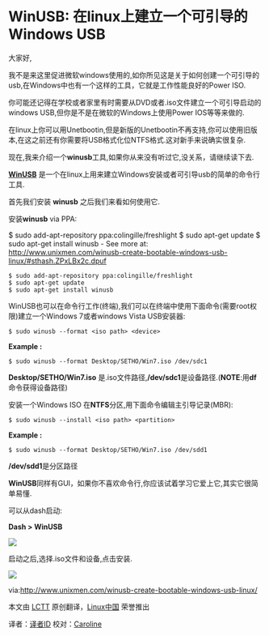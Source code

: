 WinUSB: 在linux上建立一个可引导的Windows USB
==========
大家好,

我不是来这里促进微软windows使用的,如你所见这是关于如何创建一个可引导的usb,在Windows中也有一个这样的工具，它就是工作性能良好的Power ISO.

你可能还记得在学校或者家里有时需要从DVD或者.iso文件建立一个可引导启动的windows USB,但你是不是在微软的Windows上使用Power IOS等等来做的.

在linux上你可以用Unetbootin,但是新版的Unetbootin不再支持,你可以使用旧版本,在这之前还有你需要将USB格式化位NTFS格式.这对新手来说确实很复杂.

现在,我来介绍一个**winusb**工具,如果你从来没有听过它,没关系，请继续读下去.

**[WinUSB](http://congelli.eu/prog_info_winusb.html)** 是一个在linux上用来建立Windows安装或者可引导usb的简单的命令行工具.

首先我们安装 **winusb** 之后我们来看如何使用它.

安装**winusb** via PPA:

$ sudo add-apt-repository ppa:colingille/freshlight $ sudo apt-get update $ sudo apt-get install winusb - See more at: http://www.unixmen.com/winusb-create-bootable-windows-usb-linux/#sthash.ZPxLBx2c.dpuf

    $ sudo add-apt-repository ppa:colingille/freshlight
    $ sudo apt-get update
    $ sudo apt-get install winusb

WinUSB也可以在命令行工作(终端),我们可以在终端中使用下面命令(需要root权限)建立一个Windows 7或者windows Vista USB安装器:

    $ sudo winusb --format <iso path> <device>

**Example :**

    $ sudo winusb --format Desktop/SETHO/Win7.iso /dev/sdc1

**Desktop/SETHO/Win7.iso** 是.iso文件路径,**/dev/sdc1**是设备路径.(**NOTE**:用**df**命令获得设备路径)

安装一个Windows ISO 在**NTFS**分区,用下面命令编辑主引导记录(MBR):

    $ sudo winusb --install <iso path> <partition>

**Example :**

    $ sudo winusb --format Desktop/SETHO/Win7.iso /dev/sdd1

**/dev/sdd1**是分区路径

**WinUSB**同样有GUI，如果你不喜欢命令行,你应该试着学习它爱上它,其实它很简单易懂.

可以从dash启动:

**Dash > WinUSB**

![](http://180016988.r.cdn77.net/wp-content/uploads/2013/09/WinUSB_dash.png)

启动之后,选择.iso文件和设备,点击安装.

![](http://180016988.r.cdn77.net/wp-content/uploads/2013/09/WinUSB.png)



via:http://www.unixmen.com/winusb-create-bootable-windows-usb-linux/

本文由 [LCTT][] 原创翻译，[Linux中国][] 荣誉推出

译者：[译者ID][] 校对：[Caroline][]

[LCTT]:https://github.com/LCTT/TranslateProject
[Linux中国]:http://linux.cn/portal.php
[译者ID]:http://linux.cn/space/译者ID
[Caroline]:http://linux.cn/space/14763

[1]:http://www.unixmen.com/winusb-create-bootable-windows-usb-linux/
[2]:http://congelli.eu/prog_info_winusb.html 
